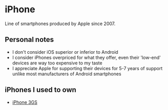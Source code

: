 # iPhone

Line of smartphones produced by Apple since 2007.

## Personal notes

- I don't consider iOS superior or inferior to Android
- I consider iPhones overpriced for what they offer, even their 'low-end' devices are way too expensive to my taste
- I appreciate Apple for supporting their devices for 5-7 years of support unlike most manufacturers of Android smartphones

## iPhones I used to own

- [iPhone 3GS](./3gs/)
